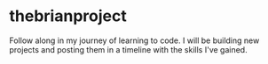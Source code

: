 # thebrianproject
Follow along in my journey of learning to code. I will be building new projects and posting them in a timeline with the skills I've gained.
